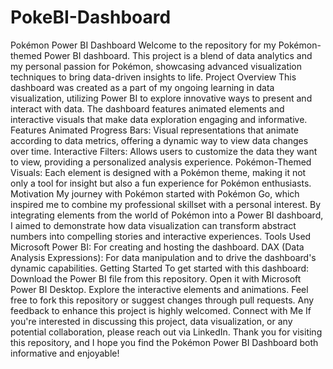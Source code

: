 # PokeBI-Dashboard
Pokémon Power BI Dashboard
Welcome to the repository for my Pokémon-themed Power BI dashboard. This project is a blend of data analytics and my personal passion for Pokémon, showcasing advanced visualization techniques to bring data-driven insights to life.
Project Overview
This dashboard was created as a part of my ongoing learning in data visualization, utilizing Power BI to explore innovative ways to present and interact with data. The dashboard features animated elements and interactive visuals that make data exploration engaging and informative.
Features
Animated Progress Bars: Visual representations that animate according to data metrics, offering a dynamic way to view data changes over time.
Interactive Filters: Allows users to customize the data they want to view, providing a personalized analysis experience.
Pokémon-Themed Visuals: Each element is designed with a Pokémon theme, making it not only a tool for insight but also a fun experience for Pokémon enthusiasts.
Motivation
My journey with Pokémon started with Pokémon Go, which inspired me to combine my professional skillset with a personal interest. By integrating elements from the world of Pokémon into a Power BI dashboard, I aimed to demonstrate how data visualization can transform abstract numbers into compelling stories and interactive experiences.
Tools Used
Microsoft Power BI: For creating and hosting the dashboard.
DAX (Data Analysis Expressions): For data manipulation and to drive the dashboard's dynamic capabilities.
Getting Started
To get started with this dashboard:
Download the Power BI file from this repository.
Open it with Microsoft Power BI Desktop.
Explore the interactive elements and animations.
Feel free to fork this repository or suggest changes through pull requests. Any feedback to enhance this project is highly welcomed.
Connect with Me
If you're interested in discussing this project, data visualization, or any potential collaboration, please reach out via LinkedIn.
Thank you for visiting this repository, and I hope you find the Pokémon Power BI Dashboard both informative and enjoyable!
